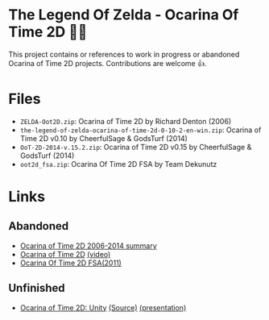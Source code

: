 # The Legend Of Zelda - Ocarina Of Time 2D 🧝‍♂️

This project contains or references to work in progress or abandoned Ocarina of Time 2D projects. Contributions are welcome 👍.

# Files

* `ZELDA-Oot2D.zip`: Ocarina of Time 2D by Richard Denton (2006)
* `the-legend-of-zelda-ocarina-of-time-2d-0-10-2-en-win.zip`: Ocarina of Time 2D v0.10 by CheerfulSage & GodsTurf (2014)
* `OoT-2D-2014-v.15.2.zip`: Ocarina of Time 2D v0.15 by CheerfulSage & GodsTurf (2014)
* `oot2d_fsa.zip`: Ocarina Of Time 2D FSA by Team Dekunutz

# Links

## Abandoned

* [Ocarina of Time 2D 2006-2014 summary](https://n64squid.com/ocarina-of-time-2d/)
* [Ocarina of Time 2D](http://www.oot-2d.com/) [(video)](https://www.youtube.com/watch?v=DbgcVkPkLqc&t=330s)
* [Ocarina Of Time 2D FSA(2011)](http://zfgc.com/forum/index.php?topic=30924)

## Unfinished

* [Ocarina of Time 2D: Unity](http://zfgc.com/forum/index.php?topic=42040) [(Source)](https://github.com/Colbydude/OoT2DUnity) [(presentation)](http://zfgc.com/forum/index.php?topic=42040)